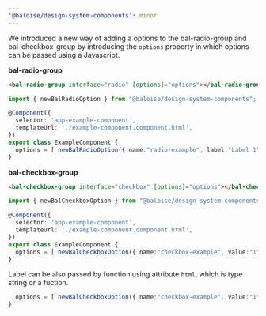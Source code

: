 ```yaml
---
'@baloise/design-system-components': minor
---
```


We introduced a new way of adding a options to the bal-radio-group and bal-checkbox-group by introducing the `options` property in which options can be passed using a Javascript.

**bal-radio-group**

```html
<bal-radio-group interface="radio" [options]="options"></bal-radio-group>
```

```typescript
import { newBalRadioOption } from "@baloise/design-system-components";

@Component({
  selector: 'app-example-component',
  templateUrl: './example-component.component.html',
})
export class ExampleComponent {
  options = [ newBalRadioOption({ name:"radio-example", label:"Label 1",  value:"1" }), newBalRadioOption({ name:"radio-example", label:"Label 2",  value:"2" }) ]
}
```

**bal-checkbox-group**

```html
<bal-checkbox-group interface="checkbox" [options]="options"></bal-checkbox-group>
```

```typescript
import { newBalCheckboxOption } from "@baloise/design-system-components";

@Component({
  selector: 'app-example-component',
  templateUrl: './example-component.component.html',
})
export class ExampleComponent {
  options = [ newBalCheckboxOption({ name:"checkbox-example", value:"1", html: 'Label 1' }), newBalCheckboxOption({ name:"checkbox-example", value:"2", html: 'Label 2' }) ]
}
```

Label can be also passed by function using attribute `html`, which is type string or a fuction.

```typescript
  options = [ newBalCheckboxOption({ name:"checkbox-example", value:"1", html:  }) ]
}
```